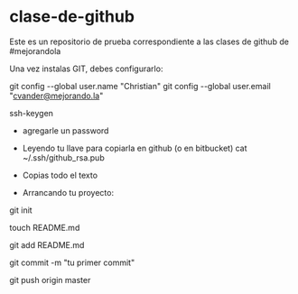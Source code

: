 clase-de-github
===============

Este es un repositorio de prueba correspondiente a las clases de github de #mejorandola

Una vez instalas GIT, debes configurarlo:

git config --global user.name "Christian"
git config --global user.email "cvander@mejorando.la"

ssh-keygen

- agregarle un password

- Leyendo tu llave para copiarla en github (o en bitbucket)
cat ~/.ssh/github_rsa.pub

- Copias todo el texto

- Arrancando tu proyecto:

git init

touch README.md

git add README.md

git commit -m "tu primer commit"

git push origin master